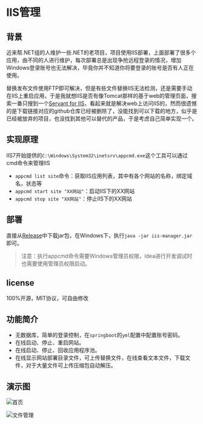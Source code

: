 # IIS管理

## 背景

近来帮.NET组的人维护一些.NET的老项目，项目使用IIS部署，上面部署了很多个应用，由不同的人进行维护，每次部署总是出现争抢远程登录的情况，增加Windows登录账号也无法解决，毕竟你并不知道你将要登录的账号是否有人正在使用。

替换发布文件使用FTP即可解决，但是有些文件替换IIS无法检测，还是需要手动在IIS上重启应用，于是我就想IIS是否有像Tomcat那样的基于web的管理页面，搜索一番只搜到一个[Servant for IIS](https://www.iis.net/downloads/community/2013/05/servant-for-iis)，看起来就是解决web上访问IIS的，然而很遗憾的是下载链接对应的github仓库已经被删除了，没能找到可以下载的地方，似乎是已经被放弃的项目，也没找到其他可以替代的产品，于是考虑自己简单实现一个。

## 实现原理

IIS7开始提供的`C:\Windows\System32\inetsrv\appcmd.exe`这个工具可以通过cmd命令来管理IIS

- `appcmd list site`命令：获取IIS应用列表，其中有各个网站的名称，绑定域名，状态等
- `appcmd start site "XX网站"`：启动IIS下的XX网站
- `appcmd stop site "XX网站"`：停止IIS下的XX网站

## 部署

直接从[Release](https://github.com/tuituidan/iis-manager/releases)中下载jar包，在Windows下，执行`java -jar iis-manager.jar`即可。

> 注意：执行appcmd命令需要Windows管理员权限，idea进行开发调试时也需要使用管理员权限启动。

## license

100%开源，MIT协议，可自由修改

## 功能简介

- 无数据库，简单的登录控制，在`springboot`的`yml`配置中配置账号密码。
- 在线启动、停止、重启网站。
- 在线启动、停止、回收应用程序池。
- 在线显示网站部署目录文件，可上传替换文件，在线查看文本文件，下载文件，对于大量文件可上传压缩包自动解压。

## 演示图

![首页](https://github.com/tuituidan/iis-manager/assets/20398244/44e9eb34-e094-4ab6-ae98-321ff597cc91)

![文件管理](https://github.com/tuituidan/iis-manager/assets/20398244/3ba333fe-9d33-4db0-b58e-aa82f91fbfd8)

